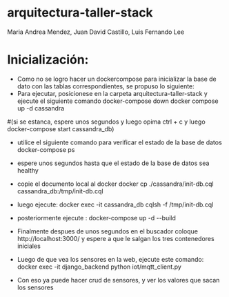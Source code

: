 # arquitectura-taller-stack
Maria Andrea Mendez, Juan David Castillo, Luis Fernando Lee

# Inicialización: 
- Como no se logro hacer un dockercompose para inicializar la base de dato con las tablas correspondientes, se propuso lo siguiente:
- Para ejecutar, posicionese en la carpeta arquitectura-taller-stack y ejecute el siguiente comando
docker-compose down
docker compose up -d cassandra

#(si se estanca, espere unos segundos y luego opima ctrl + c y luego docker-compose start cassandra_db)

- utilice el siguiente comando para verificar el estado de la base de datos
docker-compose ps
- espere unos segundos hasta que el estado de la base de datos sea healthy

- copie el documento local al docker
docker cp ./cassandra/init-db.cql cassandra_db:/tmp/init-db.cql
- luego ejecute:
docker exec -it cassandra_db cqlsh -f /tmp/init-db.cql

- posteriormente ejecute :
docker-compose up -d --build

- Finalmente despues de unos segundos en el buscador coloque http://localhost:3000/ y espere a que le salgan los tres contenedores iniciales
- Luego de que vea los sensores en la web, ejecute este comando:
docker exec -it django_backend python iot/mqtt_client.py

- Con eso ya puede hacer crud de sensores, y ver los valores que sacan los sensores